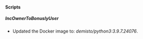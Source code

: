 
#### Scripts
##### IncOwnerToBonuslyUser
- Updated the Docker image to: *demisto/python3:3.9.7.24076*.